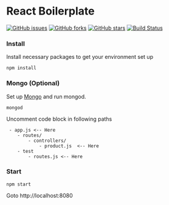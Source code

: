 # React Boilerplate
[![GitHub issues](https://img.shields.io/github/issues/vemuez/react-express-boilerplate.svg)](https://github.com/vemuez/react-express-boilerplate/issues)
[![GitHub forks](https://img.shields.io/github/forks/vemuez/react-express-boilerplate.svg)](https://github.com/vemuez/react-express-boilerplate/network)
[![GitHub stars](https://img.shields.io/github/stars/vemuez/react-express-boilerplate.svg)](https://github.com/vemuez/react-express-boilerplate/stargazers)
[![Build Status](https://travis-ci.org/vemuez/react-express-boilerplate.svg?branch=feature/mongoose)](https://travis-ci.org/vemuez/react-express-boilerplate)


### Install
Install necessary packages to get your environment set up
```
npm install
```

### Mongo (Optional)
Set up [Mongo](https://docs.mongodb.com/manual/installation/) and run mongod.
```
mongod
```
Uncomment code block in following paths
```
 - app.js <-- Here
    - routes/
        - controllers/
            - product.js  <-- Here
    - test
        - routes.js <-- Here
```
### Start
```
npm start
```
Goto http://localhost:8080
